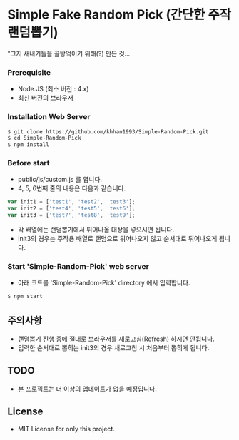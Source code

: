 # Simple Fake Random Pick (간단한 주작 랜덤뽑기)

"그저 새내기들을 골탕먹이기 위해(?) 만든 것...

### Prerequisite
  - Node.JS (최소 버전 : 4.x)
  - 최신 버전의 브라우저
  
### Installation Web Server
```sh
$ git clone https://github.com/khhan1993/Simple-Random-Pick.git
$ cd Simple-Random-Pick
$ npm install
```

### Before start
  - public/js/custom.js 를 엽니다.
  - 4, 5, 6번째 줄의 내용은 다음과 같습니다.
```js
var init1 = ['test1', 'test2', 'test3'];
var init2 = ['test4', 'test5', 'test6'];
var init3 = ['test7', 'test8', 'test9'];
```
  - 각 배열에는 랜덤뽑기에서 튀어나올 대상을 넣으시면 됩니다.
  - init3의 경우는 주작용 배열로 랜덤으로 튀어나오지 않고 순서대로 튀어나오게 됩니다.
  
### Start 'Simple-Random-Pick' web server
  - 아래 코드를 'Simple-Random-Pick' directory 에서 입력합니다.
```sh
$ npm start
```

## 주의사항
  - 랜덤뽑기 진행 중에 절대로 브라우저를 새로고침(Refresh) 하시면 안됩니다.
  - 입력한 순서대로 뽑히는 init3의 경우 새로고침 시 처음부터 뽑히게 됩니다.
  
## TODO
  - 본 프로젝트는 더 이상의 업데이트가 없을 예정입니다.

## License
  - MIT License for only this project.
